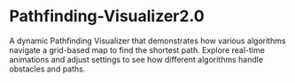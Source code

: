 # Pathfinding-Visualizer2.0
A dynamic Pathfinding Visualizer that demonstrates how various algorithms navigate a grid-based map to find the shortest path. Explore real-time animations and adjust settings to see how different algorithms handle obstacles and paths.
